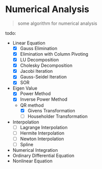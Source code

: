 # Numerical Analysis
> some algorithm for numerical analysis

todo:
* Linear Equation  
  * [x] Gauss Elimination
  * [x] Elimination with Column Pivoting
  * [x] LU Decomposition
  * [x] Cholesky Decomposition
  * [x] Jacobi Iteration
  * [x] Gauss-Seidel Iteration
  * [x] SOR
* Eigen Value
  * [x] Power Method
  * [x] Inverse Power Method
  * QR method
    * [x] Givens Transformation
    * [ ] Householder Transformation
* Interpolation
  * [ ] Lagrange Interpolation
  * [ ] Hermite Interpolation
  * [ ] Newton Interpolation
  * [ ] Spline
* Numerical Integration
* Ordinary Differential Equation
* Nonlinear Equation
